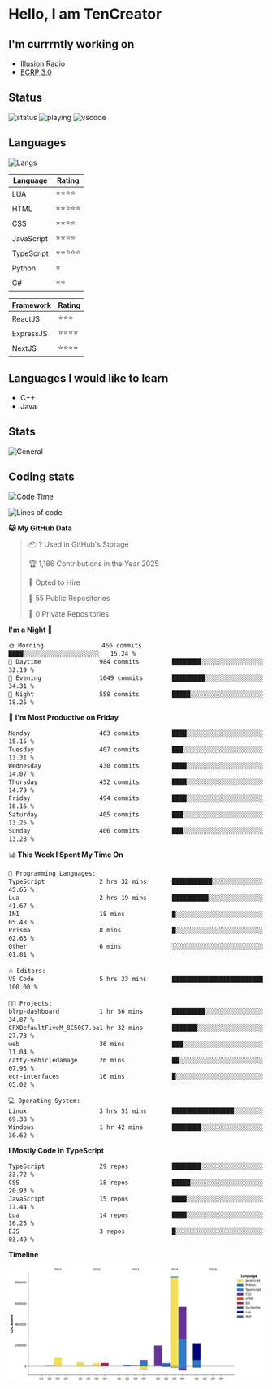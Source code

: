 # Hello, I am TenCreator

## I'm currrntly working on
- [Illusion Radio](https://illusionradio.co.uk/)
- [ECRP 3.0](http://github.com/Emerald-Coast-Roleplay/)

## Status
![status](https://api.statusbadges.me/badge/status/518334475038359555?simple=true&style=for-the-badge)
![playing](https://api.statusbadges.me/badge/playing/518334475038359555?style=for-the-badge)
![vscode](https://api.statusbadges.me/badge/vscode/518334475038359555?style=for-the-badge)

## Languages
![Langs](https://github-readme-stats.vercel.app/api/top-langs/?username=tencreator&layout=compact&theme=radical)


|Language|Rating|
|--------|------|
|LUA|⭐️⭐️⭐️⭐️|
|HTML|⭐️⭐️⭐️⭐️⭐️|
|CSS|⭐️⭐️⭐️⭐️|
|JavaScript|⭐️⭐️⭐️⭐️|
|TypeScript|⭐️⭐️⭐️⭐️⭐️|
|Python|⭐️|
|C#|⭐️⭐️ |

|Framework|Rating|
|--------|------|
|ReactJS|⭐️⭐️⭐|
|ExpressJS|⭐️⭐️⭐️⭐️|
|NextJS|⭐️⭐️⭐⭐️|

## Languages I would like to learn
- C++
- Java

## Stats
![General](https://github-readme-stats.vercel.app/api?username=tencreator&show_icons=true&theme=radical)

## Coding stats

<!--START_SECTION:waka-->
![Code Time](http://img.shields.io/badge/Code%20Time-494%20hrs%2055%20mins-blue)

![Lines of code](https://img.shields.io/badge/From%20Hello%20World%20I%27ve%20Written-2.1%20million%20lines%20of%20code-blue)

**🐱 My GitHub Data** 

> 📦 ? Used in GitHub's Storage 
 > 
> 🏆 1,186 Contributions in the Year 2025
 > 
> 💼 Opted to Hire
 > 
> 📜 55 Public Repositories 
 > 
> 🔑 0 Private Repositories 
 > 
**I'm a Night 🦉** 

```text
🌞 Morning                466 commits         ████░░░░░░░░░░░░░░░░░░░░░   15.24 % 
🌆 Daytime                984 commits         ████████░░░░░░░░░░░░░░░░░   32.19 % 
🌃 Evening                1049 commits        █████████░░░░░░░░░░░░░░░░   34.31 % 
🌙 Night                  558 commits         █████░░░░░░░░░░░░░░░░░░░░   18.25 % 
```
📅 **I'm Most Productive on Friday** 

```text
Monday                   463 commits         ████░░░░░░░░░░░░░░░░░░░░░   15.15 % 
Tuesday                  407 commits         ███░░░░░░░░░░░░░░░░░░░░░░   13.31 % 
Wednesday                430 commits         ████░░░░░░░░░░░░░░░░░░░░░   14.07 % 
Thursday                 452 commits         ████░░░░░░░░░░░░░░░░░░░░░   14.79 % 
Friday                   494 commits         ████░░░░░░░░░░░░░░░░░░░░░   16.16 % 
Saturday                 405 commits         ███░░░░░░░░░░░░░░░░░░░░░░   13.25 % 
Sunday                   406 commits         ███░░░░░░░░░░░░░░░░░░░░░░   13.28 % 
```


📊 **This Week I Spent My Time On** 

```text
💬 Programming Languages: 
TypeScript               2 hrs 32 mins       ███████████░░░░░░░░░░░░░░   45.65 % 
Lua                      2 hrs 19 mins       ██████████░░░░░░░░░░░░░░░   41.67 % 
INI                      18 mins             █░░░░░░░░░░░░░░░░░░░░░░░░   05.48 % 
Prisma                   8 mins              █░░░░░░░░░░░░░░░░░░░░░░░░   02.63 % 
Other                    6 mins              ░░░░░░░░░░░░░░░░░░░░░░░░░   01.81 % 

🔥 Editors: 
VS Code                  5 hrs 33 mins       █████████████████████████   100.00 % 

🐱‍💻 Projects: 
blrp-dashboard           1 hr 56 mins        █████████░░░░░░░░░░░░░░░░   34.87 % 
CFXDefaultFiveM_8C50C7.ba1 hr 32 mins        ███████░░░░░░░░░░░░░░░░░░   27.73 % 
web                      36 mins             ███░░░░░░░░░░░░░░░░░░░░░░   11.04 % 
catty-vehicledamage      26 mins             ██░░░░░░░░░░░░░░░░░░░░░░░   07.95 % 
ecr-interfaces           16 mins             █░░░░░░░░░░░░░░░░░░░░░░░░   05.02 % 

💻 Operating System: 
Linux                    3 hrs 51 mins       █████████████████░░░░░░░░   69.38 % 
Windows                  1 hr 42 mins        ████████░░░░░░░░░░░░░░░░░   30.62 % 
```

**I Mostly Code in TypeScript** 

```text
TypeScript               29 repos            ████████░░░░░░░░░░░░░░░░░   33.72 % 
CSS                      18 repos            █████░░░░░░░░░░░░░░░░░░░░   20.93 % 
JavaScript               15 repos            ████░░░░░░░░░░░░░░░░░░░░░   17.44 % 
Lua                      14 repos            ████░░░░░░░░░░░░░░░░░░░░░   16.28 % 
EJS                      3 repos             █░░░░░░░░░░░░░░░░░░░░░░░░   03.49 % 
```



**Timeline**

![Lines of Code chart](https://raw.githubusercontent.com/tencreator/tencreator/main/assets/bar_graph.png)


<!--END_SECTION:waka-->

